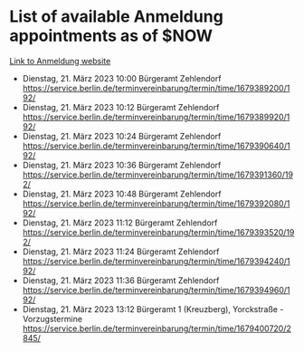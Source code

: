# List of available Anmeldung appointments as of $NOW
[Link to Anmeldung website](https://service.berlin.de/terminvereinbarung/termin/tag.php?termin=1&anliegen[]=120686&dienstleisterlist=122210,122217,327316,122219,327312,122227,327314,122231,327346,122243,327348,122254,122252,329742,122260,329745,122262,329748,122271,327278,122273,327274,122277,327276,330436,122280,327294,122282,327290,122284,327292,122291,327270,122285,327266,122286,327264,122296,327268,150230,329760,122297,327286,122294,327284,122312,329763,122314,329775,122304,327330,122311,327334,122309,327332,317869,122281,327352,122279,329772,122283,122276,327324,122274,327326,122267,329766,122246,327318,122251,327320,122257,327322,122208,327298,122226,327300&herkunft=http%3A%2F%2Fservice.berlin.de%2Fdienstleistung%2F120686%2F)
- Dienstag, 21. März 2023 10:00 Bürgeramt Zehlendorf https://service.berlin.de/terminvereinbarung/termin/time/1679389200/192/
- Dienstag, 21. März 2023 10:12 Bürgeramt Zehlendorf https://service.berlin.de/terminvereinbarung/termin/time/1679389920/192/
- Dienstag, 21. März 2023 10:24 Bürgeramt Zehlendorf https://service.berlin.de/terminvereinbarung/termin/time/1679390640/192/
- Dienstag, 21. März 2023 10:36 Bürgeramt Zehlendorf https://service.berlin.de/terminvereinbarung/termin/time/1679391360/192/
- Dienstag, 21. März 2023 10:48 Bürgeramt Zehlendorf https://service.berlin.de/terminvereinbarung/termin/time/1679392080/192/
- Dienstag, 21. März 2023 11:12 Bürgeramt Zehlendorf https://service.berlin.de/terminvereinbarung/termin/time/1679393520/192/
- Dienstag, 21. März 2023 11:24 Bürgeramt Zehlendorf https://service.berlin.de/terminvereinbarung/termin/time/1679394240/192/
- Dienstag, 21. März 2023 11:36 Bürgeramt Zehlendorf https://service.berlin.de/terminvereinbarung/termin/time/1679394960/192/
- Dienstag, 21. März 2023 13:12 Bürgeramt 1 (Kreuzberg), Yorckstraße - Vorzugstermine https://service.berlin.de/terminvereinbarung/termin/time/1679400720/2845/
